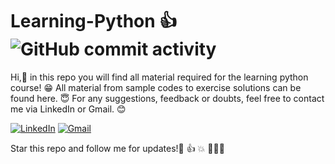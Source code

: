 # Learning-Python 👍 ![GitHub commit activity](https://img.shields.io/github/commit-activity/w/Aatmaj-Zephyr/Learning-Python?color=blue&logo=https%3A%2F%2Fimages.fanpedia.com%2F3%2Fresize%2Fpics_hv_misc_leagues_01.63x75q50.png&style=plastic)
Hi,🤟 in this repo you will find all material required for the learning python course! 😁
All material from sample codes to exercise solutions can be found here. 😇
For any suggestions, feedback or doubts, feel free to contact me via LinkedIn or Gmail. 😊

[![LinkedIn][1.2]][1]
[![Gmail][2.2]][2]


[1.2]: https://img.shields.io/badge/linkedin-%230077B5.svg?&style=for-the-badge&logo=linkedin&logoColor=white 
[2.2]: https://img.shields.io/badge/Gmail-D14836?style=for-the-badge&logo=gmail&logoColor=white

[1]: https://www.linkedin.com/in/aatmajmhatre/
[2]: https://aatmaj.mhatre@gmail.com

Star this repo and follow me for updates!🙂 👍 💥
🙏🙏🙏
